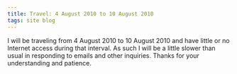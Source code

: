 ```yaml
---
title: Travel: 4 August 2010 to 10 August 2010
tags: site blog
---
```


I will be traveling from 4 August 2010 to 10 August 2010 and have little or no Internet access during that interval. As such I will be a little slower than usual in responding to emails and other inquiries. Thanks for your understanding and patience.
